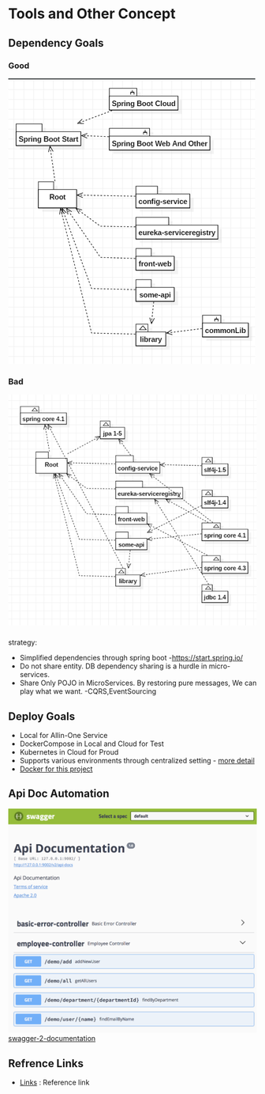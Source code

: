 # Tools and Other Concept

## Dependency Goals

### Good
![goal](doc-res/def-simple.png)

### Bad
![goal](doc-res/def-complex.png)

### 
strategy:
* Simplified dependencies through spring boot -https://start.spring.io/
* Do not share entity. DB dependency sharing is a hurdle in micro-services.
* Share Only POJO in MicroServices. By restoring pure messages, We can play what we want. -CQRS,EventSourcing

## Deploy Goals
* Local for Allin-One Service
* DockerCompose in Local and Cloud for Test
* Kubernetes in Cloud for Proud
* Supports various environments through centralized setting - [more detail](../config-service)
* [Docker for this project](docker.md)

## Api Doc Automation
![image](doc-res/swagger-ui.png)
[swagger-2-documentation](https://www.baeldung.com/swagger-2-documentation-for-spring-rest-api)


## Refrence Links

* [Links](links.MD) : Reference link

